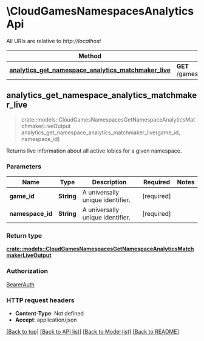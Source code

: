 # \CloudGamesNamespacesAnalyticsApi

All URIs are relative to *http://localhost*

Method | HTTP request | Description
------------- | ------------- | -------------
[**analytics_get_namespace_analytics_matchmaker_live**](CloudGamesNamespacesAnalyticsApi.md#analytics_get_namespace_analytics_matchmaker_live) | **GET** /games/{game_id}/namespaces/{namespace_id}/analytics/matchmaker/live | 



## analytics_get_namespace_analytics_matchmaker_live

> crate::models::CloudGamesNamespacesGetNamespaceAnalyticsMatchmakerLiveOutput analytics_get_namespace_analytics_matchmaker_live(game_id, namespace_id)


Returns live information about all active lobies for a given namespace.

### Parameters


Name | Type | Description  | Required | Notes
------------- | ------------- | ------------- | ------------- | -------------
**game_id** | **String** | A universally unique identifier. | [required] |
**namespace_id** | **String** | A universally unique identifier. | [required] |

### Return type

[**crate::models::CloudGamesNamespacesGetNamespaceAnalyticsMatchmakerLiveOutput**](CloudGamesNamespacesGetNamespaceAnalyticsMatchmakerLiveOutput.md)

### Authorization

[BearerAuth](../README.md#BearerAuth)

### HTTP request headers

- **Content-Type**: Not defined
- **Accept**: application/json

[[Back to top]](#) [[Back to API list]](../README.md#documentation-for-api-endpoints) [[Back to Model list]](../README.md#documentation-for-models) [[Back to README]](../README.md)

